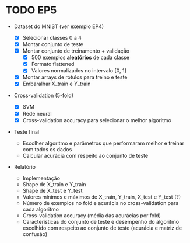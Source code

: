 # TODO EP5

- Dataset do MNIST (ver exemplo EP4)
    - [X] Selecionar classes 0 a 4
    - [X] Montar conjunto de teste
    - [X] Montar conjunto de treinamento + validação
        - [X] 500 exemplos **aleatórios** de cada classe
        - [X] Formato flattened
        - [X] Valores normalizados no intervalo [0, 1]
    - [X] Montar arrays de rótulos para treino e teste
    - [X] Embaralhar X_train e Y_train

- Cross-validation (5-fold)
    - [X] SVM
    - [X] Rede neural
    - [X] Cross-validation accuracy para selecionar o melhor algoritmo

- Teste final
    - Escolher algoritmo e parâmetros que performaram melhor e treinar com todos os dados
    - Calcular acurácia com respeito ao conjunto de teste

- Relatório
    - Implementação
    - Shape de X_train e Y_train
    - Shape de X_test e Y_test
    - Valores mínimos e máximos de X_train, Y_train, X_test e Y_test (?)
    - Número de exemplos no fold e acurácia no cross-validation para cada algoritmo
    - Cross-validation accuracy (média das acurácias por fold)
    - Características do conjunto de teste e desempenho do algoritmo escolhido com respeito ao conjunto de teste (acurácia e matriz de confusão)